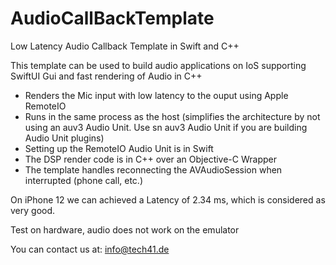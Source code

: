 # AudioCallBackTemplate
Low Latency Audio Callback Template in Swift and C++

This template can be used to build audio applications on IoS supporting SwiftUI Gui and fast rendering of Audio in C++

- Renders the Mic input with low latency to the ouput using Apple RemoteIO
- Runs in the same process as the host (simplifies the architecture by not using an auv3 Audio Unit. Use sn auv3 Audio Unit if you are building Audio Unit plugins)
- Setting up the RemoteIO Audio Unit is in Swift
- The DSP render code is in C++ over an Objective-C Wrapper
- The template handles reconnecting the AVAudioSession when interrupted (phone call, etc.)

On iPhone 12 we can achieved a Latency of 2.34 ms, which is considered as very good.

Test on hardware, audio does not work on the emulator

You can contact us at: info@tech41.de

